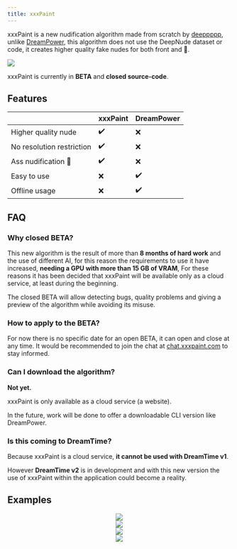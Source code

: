 ```yaml
---
title: xxxPaint
---
```


xxxPaint is a new nudification algorithm made from scratch by [deeppppp](/docs/support/team/#deeppppp), unlike [DreamPower](/docs/dreampower), this algorithm does not use the DeepNude dataset or code, it creates higher quality fake nudes for both front and 🍑.

![](/img/screely-1589684389844.png)

xxxPaint is currently in **BETA** and **closed source-code**.

## Features

|                           | xxxPaint | DreamPower |
| ------------------------- | -------- | ---------- |
| Higher quality nude       | ✔️        | ❌          |
| No resolution restriction | ✔️        | ❌          |
| Ass nudification 🍑        | ✔️        | ❌          |
| Easy to use               | ❌        | ✔️          |
| Offline usage             | ❌        | ✔️          |

## FAQ

### Why closed BETA?

This new algorithm is the result of more than **8 months of hard work** and the use of different AI, for this reason the requirements to use it have increased, **needing a GPU with more than 15 GB of VRAM**, For these reasons it has been decided that xxxPaint will be available only as a cloud service, at least during the beginning.

The closed BETA will allow detecting bugs, quality problems and giving a preview of the algorithm while avoiding its misuse.

### How to apply to the BETA?

For now there is no specific date for an open BETA, it can open and close at any time. It would be recommended to join the chat at [chat.xxxpaint.com](https://chat.xxxpaint.com) to stay informed.

### Can I download the algorithm?

**Not yet.**

xxxPaint is only available as a cloud service (a website).

In the future, work will be done to offer a downloadable CLI version like DreamPower.

### Is this coming to DreamTime?

Because xxxPaint is a cloud service, **it cannot be used with DreamTime v1**.

However **DreamTime v2** is in development and with this new version the use of xxxPaint within the application could become a reality.


## Examples

<div align="center" className="row">
  <div className="col col--6"><img src="/img/xxxpaint/Selena-Gomez-29.jpg" style={{ height: 373 }} /></div>
  <div className="col col--6"><img src="/img/xxxpaint/Selena-Gomez-29-psd1.jpg" style={{ height: 373 }} /></div>
</div>

<div align="center" className="row">
  <div className="col col--6"><img src="/img/xxxpaint/gemma-atkinson-topless-pictures-768x1024.jpg" style={{ height: 373 }} /></div>
  <div className="col col--6"><img src="/img/xxxpaint/xxxpaint_963b4076dc962.png" style={{ height: 373 }} /></div>
</div>
